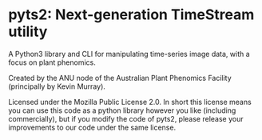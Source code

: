 # pyts2: Next-generation TimeStream utility


A Python3 library and CLI for manipulating time-series image data, with a focus on plant phenomics.

Created by the ANU node of the Australian Plant Phenomics Facility (principally by Kevin Murray).


Licensed under the Mozilla Public License 2.0. In short this license means you can use this code as a python library however you like (including commercially), but if you modify the code of pyts2, please release your improvements to our code under the same license.
